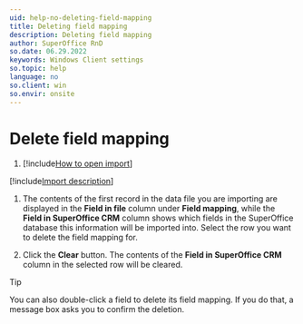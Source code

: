 ```yaml
---
uid: help-no-deleting-field-mapping
title: Deleting field mapping
description: Deleting field mapping
author: SuperOffice RnD
so.date: 06.29.2022
keywords: Windows Client settings
so.topic: help
language: no
so.client: win
so.envir: onsite
---
```


# Delete field mapping

1. [!include[How to open import](includes/open-import.md)]

[!include[Import description](includes/step-import-description.md)]

1. The contents of the first record in the data file you are importing are displayed in the **Field in file** column under **Field mapping**, while the **Field in SuperOffice CRM** column shows which fields in the SuperOffice database this information will be imported into. Select the row you want to delete the field mapping for.

1. Click the **Clear** button. The contents of the **Field in SuperOffice CRM** column in the selected row will be cleared.

> [!TIP]
> You can also double-click a field to delete its field mapping. If you do that, a message box asks you to confirm the deletion.

<!-- Referenced links -->

<!-- Referenced images -->

